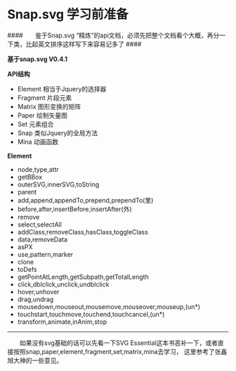 Snap.svg 学习前准备
=================

####　　鉴于Snap.svg “精炼”的api文档，必须先把整个文档看个大概，再分一下类，比起英文排序这样写下来容易记多了 ####

**基于snap.svg V0.4.1** 

**API结构**

- Element 相当于Jquery的选择器
- Fragment 片段元素
- Matrix 图形变换的矩阵
- Paper 绘制矢量图
- Set 元素组合
- Snap 类似Jquery的全局方法
- Mina 动画函数

**Element** 

- node,type,attr
- getBBox
- outerSVG,innerSVG,toString
- parent
- add,append,appendTo,prepend,prependTo(里)
- before,after,insertBefore,insertAfter(外)
- remove 
- select,selectAll
- addClass,removeClass,hasClass,toggleClass
- data,removeData
- asPX
- use,pattern,marker
- clone
- toDefs
- getPointAtLength,getSubpath,getTotalLength
- click,dblclick,unclick,undblclick
- hover,unhover
- drag,undrag
- mousedown,mouseout,mousemove,mouseover,mouseup,(un*)
- touchstart,touchmove,touchend,touchcancel,(un*)
- transform,animate,inAnim,stop



------------------------------

　　如果没有svg基础的话可以先看一下SVG Essential这本书恶补一下，或者直接按照snap,paper,element,fragment,set,matrix,mina去学习，
这里参考了张鑫旭大神的一些意见。



